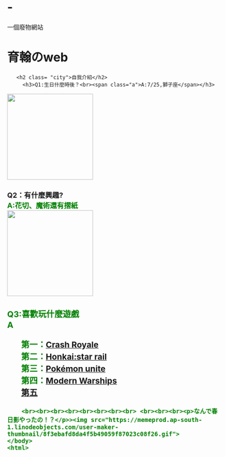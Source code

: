 # -
一個廢物網站
<!DOCTYPE html>

<html lang="zh-TW">

  <head>
    <meta charset="utf-8">
    <meta name="viewport" content="width=device-width, initial-scale=1.0">
    <title>育翰のweb</title>
    <link rel="icon" href="https://p2.bahamut.com.tw/HOME/creationCover/43/0005325243.JPG" type="image/x-icon"/> 
    <style>

      body {background-color:powderblue;}

  

  h1 {color:black;text-align:center;
             background-color: white;
             font-size:50px;
             border:2px solid gray}

     .city {
  background-color: #f1f1f1;
   text-align:center;
  padding: 10px;}
      .a {color: green}
      
      h3 {color: tomato}
      table, th, td {
  border: 1px solid white;
  border-collapse: collapse;}

th, td {
  background-color: #96D4D4;}
      
      a:link {
  color: pink;
  background-color: transparent;
  text-decoration: none;}
a:visited {
  color: green;
  background-color: transparent;
  text-decoration: none;}

a:hover {
  color: gray;
  background-color: transparent;
  text-decoration: underline;}

a:active {
  color: yellow;
  background-color: transparent;
  text-decoration: underline;}
      </style>

</head>
<body>

 <h1> 育翰のweb</h1>
   
       <h2 class= "city">自我介紹</h2>
         <h3>Q1:生日什麼時後？<br><span class="a">A:7/25,獅子座</span></h3>
  <img src="https://sea-bluesky.com.tw/wp-content/uploads/2022/08/LINE_ALBUM_2022.7.25_220805-682x400.jpg" style="width:200px">
  
  <h3>Q2：有什麼興趣?<br><span class="a">A:花切、魔術還有摺紙</span</h3>
    <br><img src="https://pic.616pic.com/ys_bnew_img/00/00/29/1cj5DDHPPX.jpg"style="width:200px">
   <h3>Q3:喜歡玩什麼遊戲<br>
     <span class="a">A<ul style="list-style-type:none">
     <li>第一：<a href="https://supercell.com/en/games/clashroyale/">Crash Royale</a></li>
     <li>第二：<a href="https://hsr.hoyoverse.com/zh-tw/home">Honkai:star rail</a></li>
     <li>第三：<a href="https://www.pokemonunite.jp/tc/">Pokémon unite</a></li>
     <li>第四：<a href="https://modernwarships.com/">Modern Warships</a></li>
     <li><a href="https://www.identityvgame.com/m/tw/index.html">第五</a></li>
     </ul>
     </span>
   </h3>
    
        <br><br><br><br><br><br><br><br> <br><br><br><p>なんで春日影やったの！？</p>><img src="https://memeprod.ap-south-1.linodeobjects.com/user-maker-thumbnail/8f3ebafd8da4f5b49059f87023c08f26.gif">
    </body>
    <html>       
           
     
   

      
